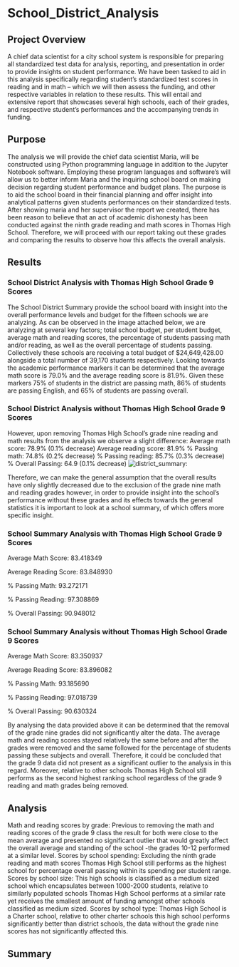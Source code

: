 # School_District_Analysis

## Project Overview
A chief data scientist for a city school system is responsible for preparing all standardized test data for analysis, reporting, and presentation in order to provide insights on student performance. We have been tasked to aid in this analysis specifically regarding student’s standardized test scores in reading and in math – which we will then assess the funding, and other respective variables in relation to these results. This will entail and extensive report that showcases several high schools, each of their grades, and respective student’s performances and the accompanying trends in funding. 


## Purpose
The analysis we will provide the chief data scientist Maria, will be constructed using Python programming language in addition to the Jupyter Notebook software. Employing these program languages and software’s will allow us to better inform Maria and the inquiring school board on making decision regarding student performance and budget plans. The purpose is to aid the school board in their financial planning and offer insight into analytical patterns given students performances on their standardized tests. After showing maria and her supervisor the report we created, there has been reason to believe that an act of academic dishonesty has been conducted against the ninth grade reading and math scores in Thomas High School. Therefore, we will proceed with our report taking out these grades and comparing the results to observe how this affects the overall analysis.  


## Results
### School District Analysis with Thomas High School Grade 9 Scores 
The School District Summary provide the school board with insight into the overall performance levels and budget for the fifteen schools we are analyzing. As can be observed in the image attached below, we are analyzing at several key factors; total school budget, per student budget, average math and reading scores, the percentage of students passing math and/or reading, as well as the overall percentage of students passing. 
Collectively these schools are receiving a total budget of $24,649,428.00 alongside a total number of 39,170 students respectively. Looking towards the academic performance markers it can be determined that the average math score is 79.0% and the average reading score is 81.9%. Given these markers 75% of students in the district are passing math, 86% of students are passing English, and 65% of students are passing overall. 

### School District Analysis without Thomas High School Grade 9 Scores 
However, upon removing Thomas High School’s grade nine reading and math results from the analysis we observe a slight difference:
Average math score: 78.9% (0.1% decrease) 
Average reading score: 81.9%
% Passing math: 74.8% (0.2% decrease)
% Passing reading: 85.7% (0.3% decrease)
% Overall Passing: 64.9 (0.1% decrease)
![district_summary:](.Resources/district_summary.png)


Therefore, we can make the general assumption that the overall results have only slightly decreased due to the exclusion of the grade nine math and reading grades however, in order to provide insight into the school’s performance without these grades and its effects towards the general statistics it is important to look at a school summary, of which offers more specific insight. 

### School Summary Analysis with Thomas High School Grade 9 Scores 

Average Math Score: 83.418349

Average Reading Score: 83.848930

% Passing Math: 93.272171

% Passing Reading: 97.308869

% Overall Passing: 90.948012

### School Summary Analysis without Thomas High School Grade 9 Scores 
Average Math Score: 83.350937

Average Reading Score: 83.896082

% Passing Math: 93.185690

% Passing Reading: 97.018739

% Overall Passing: 90.630324

By analysing the data provided above it can be determined that the removal of the grade nine grades did not significantly alter the data. The average math and reading scores stayed relatively the same before and after the grades were removed and the same followed for the percentage of students passing these subjects and overall. Therefore, it could be concluded that the grade 9 data did not present as a significant outlier to the analysis in this regard. 
Moreover, relative to other schools Thomas High School still performs as the second highest ranking school regardless of the grade 9 reading and math grades being removed. 

## Analysis
Math and reading scores by grade: Previous to removing the math and reading scores of the grade 9 class the result for both were close to the mean average and presented no significant outlier that would greatly affect the overall average and standing of the school -the grades 10-12 performed at a similar level. 
Scores by school spending: Excluding the ninth grade reading and math scores Thomas High School still performs as the highest school for percentage overall passing within its spending per student range. 
Scores by school size: This high schools is classified as a medium sized school which encapsulates between 1000-2000 students, relative to similarly populated schools Thomas High School performs at a similar rate yet receives the smallest amount of funding amongst other schools classified as medium sized. 
Scores by school type: Thomas High School is a Charter school, relative to other charter schools this high school performs significantly better than district schools, the data without the grade nine scores has not significantly affected this. 

## Summary

